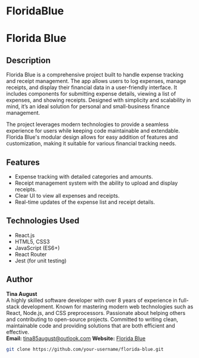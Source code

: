 # FloridaBlue
# Florida Blue

## Description

Florida Blue is a comprehensive project built to handle expense tracking and receipt management. The app allows users to log expenses, manage receipts, and display their financial data in a user-friendly interface. It includes components for submitting expense details, viewing a list of expenses, and showing receipts. Designed with simplicity and scalability in mind, it’s an ideal solution for personal and small-business finance management. 

The project leverages modern technologies to provide a seamless experience for users while keeping code maintainable and extendable. Florida Blue's modular design allows for easy addition of features and customization, making it suitable for various financial tracking needs.

## Features

- Expense tracking with detailed categories and amounts.
- Receipt management system with the ability to upload and display receipts.
- Clear UI to view all expenses and receipts.
- Real-time updates of the expense list and receipt details.

## Technologies Used

- React.js
- HTML5, CSS3
- JavaScript (ES6+)
- React Router
- Jest (for unit testing)

## Author

**Tina August**  
A highly skilled software developer with over 8 years of experience in full-stack development. Known for mastering modern web technologies such as React, Node.js, and CSS preprocessors. Passionate about helping others and contributing to open-source projects. Committed to writing clean, maintainable code and providing solutions that are both efficient and effective.  
**Email:** tina85august@outlook.com
**Website:** [Florida Blue](https://www.floridablue-fl.com)
```bash
git clone https://github.com/your-username/florida-blue.git
